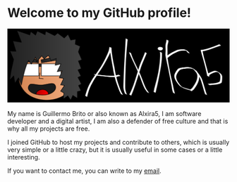 # Welcome to my GitHub profile!

![Header](header.png)

My name is Guillermo Brito or also known as Alxira5, I am software developer
and a digital artist, I am also a defender of free culture and that is why all
my projects are free.

I joined GitHub to host my projects and contribute to others, which is usually
very simple or a little crazy, but it is usually useful in some cases or a
little interesting.

If you want to contact me, you can write to my
[email](mailto:alxira5gl@gmail.com).
